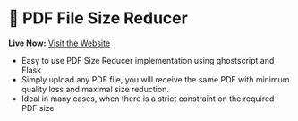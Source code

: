 # 📄 PDF File Size Reducer

**Live Now:** [Visit the Website](https://smarthub.pythonanywhere.com/)  

* Easy to use PDF Size Reducer implementation using ghostscript and Flask
* Simply upload any PDF file, you will receive the same PDF with minimum quality loss and maximal size reduction.
* Ideal in many cases, when there is a strict constraint on the required PDF size
